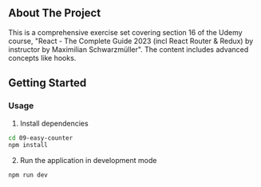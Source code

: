 ## About The Project

This is a comprehensive exercise set covering section 16 of the Udemy course, "React - The Complete Guide 2023 (incl React Router & Redux) by instructor by Maximilian Schwarzmüller". The content includes advanced concepts like hooks.

## Getting Started

### Usage

1. Install dependencies

```sh
cd 09-easy-counter
npm install
```

2. Run the application in development mode

```sh
npm run dev
```
